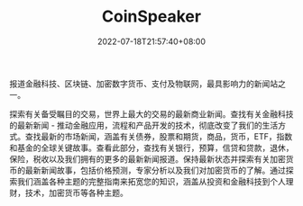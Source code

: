 ﻿---
weight: 
title: "CoinSpeaker"
description: "报道金融科技、区块链、加密数字货币、支付及物联网，最具影响力的新闻站之一"
date: 2022-07-18T21:57:40+08:00
lastmod: 2022-07-18T16:45:40+08:00
draft: false
authors: ["june"]
featuredImage: "coinspeaker.jpg"
link: "https://www.coinspeaker.com/?ref=1234btc.com"
tags: ["元宇宙资讯","CoinSpeaker"]
categories: ["navigation"]
navigation: ["元宇宙资讯"]
lightgallery: true
toc: true
pinned: false
recommend: false
recommend1: false
---
报道金融科技、区块链、加密数字货币、支付及物联网，最具影响力的新闻站之一。

探索有关备受瞩目的交易，世界上最大的交易的最新商业新闻。查找有关金融科技的最新新闻 - 推动金融应用，流程和产品开发的技术，彻底改变了我们的生活方式。查找最新的市场新闻，涵盖有关债券，股票和期货，商品，货币，ETF，指数和基金的全球关键故事。查看此部分，查找有关银行，预算，信贷和贷款，退休，保险，税收以及我们拥有的更多的最新新闻报道。保持最新状态并探索有关加密货币的最新新闻故事，包括价格预测，专家分析以及我们对加密货币的了解。通过探索我们涵盖各种主题的完整指南来拓宽您的知识，涵盖从投资和金融科技到个人理财，技术，加密货币等各种主题。